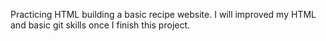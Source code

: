 Practicing HTML building a basic recipe website. I will improved my HTML and basic git skills once I finish this project.